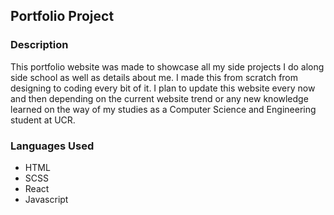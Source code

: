 ## Portfolio Project

### Description

This portfolio website was made to showcase all my side projects I do along side school as well as details about me. I made this from scratch from designing to coding every bit of it. I plan to update this website every now and then depending on the current website trend or any new knowledge learned on the way of my studies as a Computer Science and Engineering student at UCR.

### Languages Used
- HTML
- SCSS
- React
- Javascript
